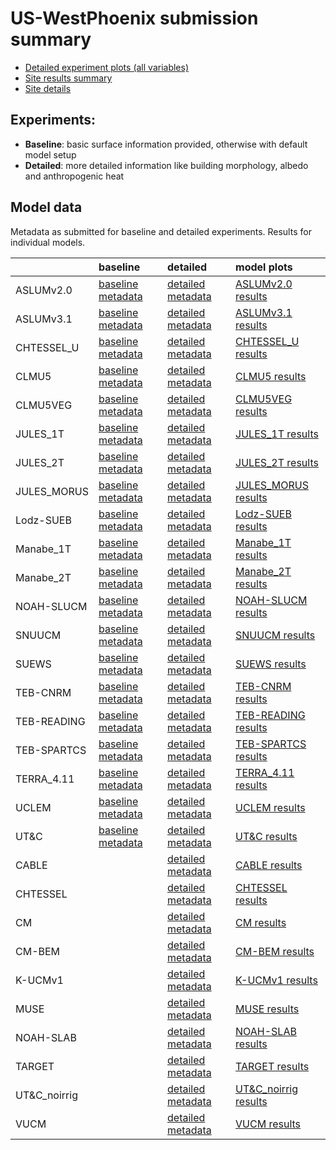 
# US-WestPhoenix submission summary

 - [Detailed experiment plots (all variables)](./detailed/index.md)
 - [Site results summary](./PLUMBER/index.md)
 - [Site details](https://urban-plumber.github.io/US-WestPhoenix/)

## Experiments: 

 - **Baseline**: basic surface information provided, otherwise with default model setup
 - **Detailed**: more detailed information like building morphology, albedo and anthropogenic heat

## Model data

Metadata as submitted for baseline and detailed experiments. Results for individual models.

|              | baseline                                                                        | detailed                                                                          | model plots                                     |
|:-------------|:--------------------------------------------------------------------------------|:----------------------------------------------------------------------------------|:------------------------------------------------|
| ASLUMv2.0    | [baseline metadata](./ASLUMv2.0/ASLUMv2.0_US-WestPhoenix_baseline_attrs.md)     | [detailed metadata](./ASLUMv2.0/ASLUMv2.0_US-WestPhoenix_detailed_attrs.md)       | [ASLUMv2.0 results](./ASLUMv2.0/index.md)       |
| ASLUMv3.1    | [baseline metadata](./ASLUMv3.1/ASLUMv3.1_US-WestPhoenix_baseline_attrs.md)     | [detailed metadata](./ASLUMv3.1/ASLUMv3.1_US-WestPhoenix_detailed_attrs.md)       | [ASLUMv3.1 results](./ASLUMv3.1/index.md)       |
| CHTESSEL_U   | [baseline metadata](./CHTESSEL_U/CHTESSEL_U_US-WestPhoenix_baseline_attrs.md)   | [detailed metadata](./CHTESSEL_U/CHTESSEL_U_US-WestPhoenix_detailed_attrs.md)     | [CHTESSEL_U results](./CHTESSEL_U/index.md)     |
| CLMU5        | [baseline metadata](./CLMU5/CLMU5_US-WestPhoenix_baseline_attrs.md)             | [detailed metadata](./CLMU5/CLMU5_US-WestPhoenix_detailed_attrs.md)               | [CLMU5 results](./CLMU5/index.md)               |
| CLMU5VEG     | [baseline metadata](./CLMU5VEG/CLMU5VEG_US-WestPhoenix_baseline_attrs.md)       | [detailed metadata](./CLMU5VEG/CLMU5VEG_US-WestPhoenix_detailed_attrs.md)         | [CLMU5VEG results](./CLMU5VEG/index.md)         |
| JULES_1T     | [baseline metadata](./JULES_1T/JULES_1T_US-WestPhoenix_baseline_attrs.md)       | [detailed metadata](./JULES_1T/JULES_1T_US-WestPhoenix_detailed_attrs.md)         | [JULES_1T results](./JULES_1T/index.md)         |
| JULES_2T     | [baseline metadata](./JULES_2T/JULES_2T_US-WestPhoenix_baseline_attrs.md)       | [detailed metadata](./JULES_2T/JULES_2T_US-WestPhoenix_detailed_attrs.md)         | [JULES_2T results](./JULES_2T/index.md)         |
| JULES_MORUS  | [baseline metadata](./JULES_MORUS/JULES_MORUS_US-WestPhoenix_baseline_attrs.md) | [detailed metadata](./JULES_MORUS/JULES_MORUS_US-WestPhoenix_detailed_attrs.md)   | [JULES_MORUS results](./JULES_MORUS/index.md)   |
| Lodz-SUEB    | [baseline metadata](./Lodz-SUEB/Lodz-SUEB_US-WestPhoenix_baseline_attrs.md)     | [detailed metadata](./Lodz-SUEB/Lodz-SUEB_US-WestPhoenix_detailed_attrs.md)       | [Lodz-SUEB results](./Lodz-SUEB/index.md)       |
| Manabe_1T    | [baseline metadata](./Manabe_1T/Manabe_1T_US-WestPhoenix_baseline_attrs.md)     | [detailed metadata](./Manabe_1T/Manabe_1T_US-WestPhoenix_detailed_attrs.md)       | [Manabe_1T results](./Manabe_1T/index.md)       |
| Manabe_2T    | [baseline metadata](./Manabe_2T/Manabe_2T_US-WestPhoenix_baseline_attrs.md)     | [detailed metadata](./Manabe_2T/Manabe_2T_US-WestPhoenix_detailed_attrs.md)       | [Manabe_2T results](./Manabe_2T/index.md)       |
| NOAH-SLUCM   | [baseline metadata](./NOAH-SLUCM/NOAH-SLUCM_US-WestPhoenix_baseline_attrs.md)   | [detailed metadata](./NOAH-SLUCM/NOAH-SLUCM_US-WestPhoenix_detailed_attrs.md)     | [NOAH-SLUCM results](./NOAH-SLUCM/index.md)     |
| SNUUCM       | [baseline metadata](./SNUUCM/SNUUCM_US-WestPhoenix_baseline_attrs.md)           | [detailed metadata](./SNUUCM/SNUUCM_US-WestPhoenix_detailed_attrs.md)             | [SNUUCM results](./SNUUCM/index.md)             |
| SUEWS        | [baseline metadata](./SUEWS/SUEWS_US-WestPhoenix_baseline_attrs.md)             | [detailed metadata](./SUEWS/SUEWS_US-WestPhoenix_detailed_attrs.md)               | [SUEWS results](./SUEWS/index.md)               |
| TEB-CNRM     | [baseline metadata](./TEB-CNRM/TEB-CNRM_US-WestPhoenix_baseline_attrs.md)       | [detailed metadata](./TEB-CNRM/TEB-CNRM_US-WestPhoenix_detailed_attrs.md)         | [TEB-CNRM results](./TEB-CNRM/index.md)         |
| TEB-READING  | [baseline metadata](./TEB-READING/TEB-READING_US-WestPhoenix_baseline_attrs.md) | [detailed metadata](./TEB-READING/TEB-READING_US-WestPhoenix_detailed_attrs.md)   | [TEB-READING results](./TEB-READING/index.md)   |
| TEB-SPARTCS  | [baseline metadata](./TEB-SPARTCS/TEB-SPARTCS_US-WestPhoenix_baseline_attrs.md) | [detailed metadata](./TEB-SPARTCS/TEB-SPARTCS_US-WestPhoenix_detailed_attrs.md)   | [TEB-SPARTCS results](./TEB-SPARTCS/index.md)   |
| TERRA_4.11   | [baseline metadata](./TERRA_4.11/TERRA_4.11_US-WestPhoenix_baseline_attrs.md)   | [detailed metadata](./TERRA_4.11/TERRA_4.11_US-WestPhoenix_detailed_attrs.md)     | [TERRA_4.11 results](./TERRA_4.11/index.md)     |
| UCLEM        | [baseline metadata](./UCLEM/UCLEM_US-WestPhoenix_baseline_attrs.md)             | [detailed metadata](./UCLEM/UCLEM_US-WestPhoenix_detailed_attrs.md)               | [UCLEM results](./UCLEM/index.md)               |
| UT&C         | [baseline metadata](./UT&C/UT&C_US-WestPhoenix_baseline_attrs.md)               | [detailed metadata](./UT&C/UT&C_US-WestPhoenix_detailed_attrs.md)                 | [UT&C results](./UT&C/index.md)                 |
| CABLE        |                                                                                 | [detailed metadata](./CABLE/CABLE_US-WestPhoenix_detailed_attrs.md)               | [CABLE results](./CABLE/index.md)               |
| CHTESSEL     |                                                                                 | [detailed metadata](./CHTESSEL/CHTESSEL_US-WestPhoenix_detailed_attrs.md)         | [CHTESSEL results](./CHTESSEL/index.md)         |
| CM           |                                                                                 | [detailed metadata](./CM/CM_US-WestPhoenix_detailed_attrs.md)                     | [CM results](./CM/index.md)                     |
| CM-BEM       |                                                                                 | [detailed metadata](./CM-BEM/CM-BEM_US-WestPhoenix_detailed_attrs.md)             | [CM-BEM results](./CM-BEM/index.md)             |
| K-UCMv1      |                                                                                 | [detailed metadata](./K-UCMv1/K-UCMv1_US-WestPhoenix_detailed_attrs.md)           | [K-UCMv1 results](./K-UCMv1/index.md)           |
| MUSE         |                                                                                 | [detailed metadata](./MUSE/MUSE_US-WestPhoenix_detailed_attrs.md)                 | [MUSE results](./MUSE/index.md)                 |
| NOAH-SLAB    |                                                                                 | [detailed metadata](./NOAH-SLAB/NOAH-SLAB_US-WestPhoenix_detailed_attrs.md)       | [NOAH-SLAB results](./NOAH-SLAB/index.md)       |
| TARGET       |                                                                                 | [detailed metadata](./TARGET/TARGET_US-WestPhoenix_detailed_attrs.md)             | [TARGET results](./TARGET/index.md)             |
| UT&C_noirrig |                                                                                 | [detailed metadata](./UT&C_noirrig/UT&C_noirrig_US-WestPhoenix_detailed_attrs.md) | [UT&C_noirrig results](./UT&C_noirrig/index.md) |
| VUCM         |                                                                                 | [detailed metadata](./VUCM/VUCM_US-WestPhoenix_detailed_attrs.md)                 | [VUCM results](./VUCM/index.md)                 |

